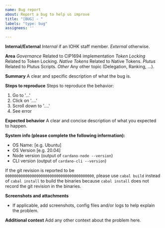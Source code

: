 ```yaml
---
name: Bug report
about: Report a bug to help us improve
title: "[BUG] - "
labels: "type: bug"
assignees: ''

---
```


**Internal/External**
*Internal*   if an IOHK staff member.
*External*   otherwise.

**Area**
*Governance*  Related to CIP1694 implementation
*Token Locking*    Related to Token Locking.
*Native Tokens*    Related to Native Tokens.
*Plutus*    Related to Plutus Scripts.
*Other*   Any other topic (Delegation, Ranking, ...).

**Summary**
A clear and specific description of what the bug is.

**Steps to reproduce**
Steps to reproduce the behavior:
1. Go to '...'
2. Click on '....'
3. Scroll down to '....'
4. See error

**Expected behavior**
A clear and concise description of what you expected to happen.

**System info (please complete the following information):**
- OS Name: [e.g. Ubuntu]
- OS Version [e.g. 20.04]
- Node version (output of `cardano-node --version`)
- CLI version  (output of `cardano-cli --version`)

If the git revision is reported to be `0000000000000000000000000000000000000000`, please use `cabal build` instead of `cabal install` to build the binaries because `cabal install` does not record the git revision in the binaries.

**Screenshots and attachments**
- If applicable, add screenshots, config files and/or logs to help explain the problem.

**Additional context**
Add any other context about the problem here.
